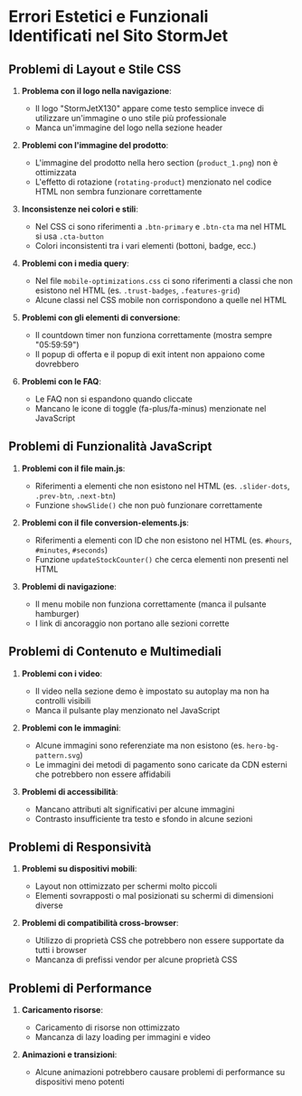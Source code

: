 # Errori Estetici e Funzionali Identificati nel Sito StormJet

## Problemi di Layout e Stile CSS

1. **Problema con il logo nella navigazione**:
   - Il logo "StormJetX130" appare come testo semplice invece di utilizzare un'immagine o uno stile più professionale
   - Manca un'immagine del logo nella sezione header

2. **Problemi con l'immagine del prodotto**:
   - L'immagine del prodotto nella hero section (`product_1.png`) non è ottimizzata
   - L'effetto di rotazione (`rotating-product`) menzionato nel codice HTML non sembra funzionare correttamente

3. **Inconsistenze nei colori e stili**:
   - Nel CSS ci sono riferimenti a `.btn-primary` e `.btn-cta` ma nel HTML si usa `.cta-button`
   - Colori inconsistenti tra i vari elementi (bottoni, badge, ecc.)

4. **Problemi con i media query**:
   - Nel file `mobile-optimizations.css` ci sono riferimenti a classi che non esistono nel HTML (es. `.trust-badges`, `.features-grid`)
   - Alcune classi nel CSS mobile non corrispondono a quelle nel HTML

5. **Problemi con gli elementi di conversione**:
   - Il countdown timer non funziona correttamente (mostra sempre "05:59:59")
   - Il popup di offerta e il popup di exit intent non appaiono come dovrebbero

6. **Problemi con le FAQ**:
   - Le FAQ non si espandono quando cliccate
   - Mancano le icone di toggle (fa-plus/fa-minus) menzionate nel JavaScript

## Problemi di Funzionalità JavaScript

1. **Problemi con il file main.js**:
   - Riferimenti a elementi che non esistono nel HTML (es. `.slider-dots`, `.prev-btn`, `.next-btn`)
   - Funzione `showSlide()` che non può funzionare correttamente

2. **Problemi con il file conversion-elements.js**:
   - Riferimenti a elementi con ID che non esistono nel HTML (es. `#hours`, `#minutes`, `#seconds`)
   - Funzione `updateStockCounter()` che cerca elementi non presenti nel HTML

3. **Problemi di navigazione**:
   - Il menu mobile non funziona correttamente (manca il pulsante hamburger)
   - I link di ancoraggio non portano alle sezioni corrette

## Problemi di Contenuto e Multimediali

1. **Problemi con i video**:
   - Il video nella sezione demo è impostato su autoplay ma non ha controlli visibili
   - Manca il pulsante play menzionato nel JavaScript

2. **Problemi con le immagini**:
   - Alcune immagini sono referenziate ma non esistono (es. `hero-bg-pattern.svg`)
   - Le immagini dei metodi di pagamento sono caricate da CDN esterni che potrebbero non essere affidabili

3. **Problemi di accessibilità**:
   - Mancano attributi alt significativi per alcune immagini
   - Contrasto insufficiente tra testo e sfondo in alcune sezioni

## Problemi di Responsività

1. **Problemi su dispositivi mobili**:
   - Layout non ottimizzato per schermi molto piccoli
   - Elementi sovrapposti o mal posizionati su schermi di dimensioni diverse

2. **Problemi di compatibilità cross-browser**:
   - Utilizzo di proprietà CSS che potrebbero non essere supportate da tutti i browser
   - Mancanza di prefissi vendor per alcune proprietà CSS

## Problemi di Performance

1. **Caricamento risorse**:
   - Caricamento di risorse non ottimizzato
   - Mancanza di lazy loading per immagini e video

2. **Animazioni e transizioni**:
   - Alcune animazioni potrebbero causare problemi di performance su dispositivi meno potenti
